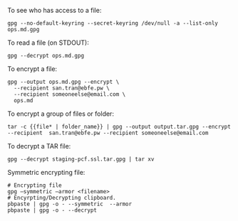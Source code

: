 To see who has access to a file:

```
gpg --no-default-keyring --secret-keyring /dev/null -a --list-only ops.md.gpg
```

To read a file (on STDOUT):

```
gpg --decrypt ops.md.gpg
```

To encrypt a file:

```
gpg --output ops.md.gpg --encrypt \
  --recipient san.tran@ebfe.pw \
  --recipient someoneelse@email.com \
  ops.md
```

To encrypt a group of files or folder:

```
tar -c {{file* | folder_name}} | gpg --output output.tar.gpg --encrypt --recipient  san.tran@ebfe.pw --recipient someoneelse@email.com
```

To decrypt a TAR file:

```
gpg --decrypt staging-pcf.ssl.tar.gpg | tar xv
```

Symmetric encrypting file:

```
# Encrypting file
gpg —symmetric —armor <filename>
# Encyrpting/Decrypting clipboard.
pbpaste | gpg -o - --symmetric  --armor 
pbpaste | gpg -o - --decrypt
```